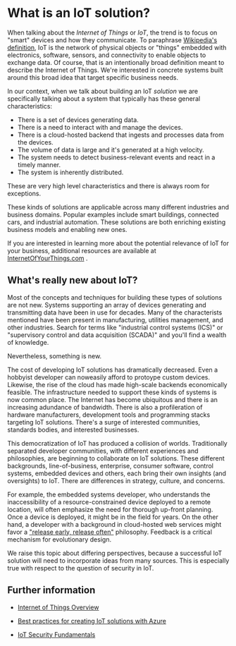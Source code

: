 # What is an IoT solution?

When talking about the _Internet of Things_ or _IoT_, the trend is to focus on "smart" devices and how they communicate. To paraphrase [Wikipedia's definition][wikipedia-iot], IoT is the network of physical objects or "things" embedded with electronics, software, sensors, and connectivity to enable objects to exchange data. Of course, that is an intentionally broad definition meant to describe _the_ Internet of Things. We're interested in concrete systems built around this broad idea that target specific business needs.

In our context, when we talk about building an IoT _solution_ we are specifically talking about a system that typically has these general characteristics:
- There is a set of devices generating data.
- There is a need to interact with and manage the devices.
- There is a cloud-hosted backend that ingests and processes data from the devices.
- The volume of data is large and it's generated at a high velocity.
- The system needs to detect business-relevant events and react in a timely manner.
- The system is inherently distributed.

These are very high level characteristics and there is always room for exceptions. 

These kinds of solutions are applicable across many different industries and business domains. Popular examples include smart buildings, connected cars, and industrial automation. These solutions are both enriching existing business models and enabling new ones.

If you are interested in learning more about the potential relevance of IoT for your business, additional resources are available at [InternetOfYourThings.com][your-things] .

## What's really new about IoT?

Most of the concepts and techniques for building these types of solutions are not new. Systems supporting an array of devices generating and transmitting data have been in use for decades. Many of the characterists mentioned have been present in manufacturing, utilities management, and other industries. Search for terms like "industrial control systems (ICS)" or "supervisory control and data acquisition (SCADA)" and you'll find a wealth of knowledge.

Nevertheless, something is new.

The cost of developing IoT solutions has dramatically decreased. Even a hobbyist developer can noweasily afford to protoype custom devices. Likewise, the rise of the cloud has made high-scale backends economically feasible.
The infrastructure needed to support these kinds of systems is now common place. The Internet has become ubiquitous and there is an increasing adundance of bandwidth.
There is also a profileration of hardware manufacturers, development tools and programming stacks targeting IoT solutions. There's a surge of interested communities, standards bodies, and interested businesses.

This democratization of IoT has produced a collision of worlds. Traditionally separated developer communities, with different experiences and philosophies, are beginning to collaborate on IoT solutions. These different backgrounds, line-of-business, enterprise, consumer software, control systems, embedded devices and others, each bring their own insights (and oversights) to IoT. There are differences in strategy, culture, and concerns.

For example, the embedded systems developer, who understands the inaccessibility of a resource-constrained device deployed to a remote location, will often emphasize the need for thorough up-front planning. Once a device is deployed, it might be in the field for years. On the other hand, a developer with a background in cloud-hosted web services might favor a ["release early, release often"][rero] philosophy. Feedback is a critical mechanism for evolutionary design.

We raise this topic about differing perspectives, because a successful IoT solution will need to incorporate ideas from many sources. This is especially true with respect to the question of security in IoT.

## Further information

- [Internet of Things Overview](http://channel9.msdn.com/Events/Build/2015/2-652)

- [Best practices for creating IoT solutions with Azure](http://blogs.microsoft.com/iot/2015/04/30/best-practices-for-creating-iot-solutions-with-azure/)

- [IoT Security Fundamentals](http://channel9.msdn.com/Events/Ignite/2015/BRK4553)

[wikipedia-iot]: https://en.wikipedia.org/wiki/Internet_of_Things
[your-things]: http://www.internetofyourthings.com
[rero]: https://en.wikipedia.org/wiki/Release_early,_release_often